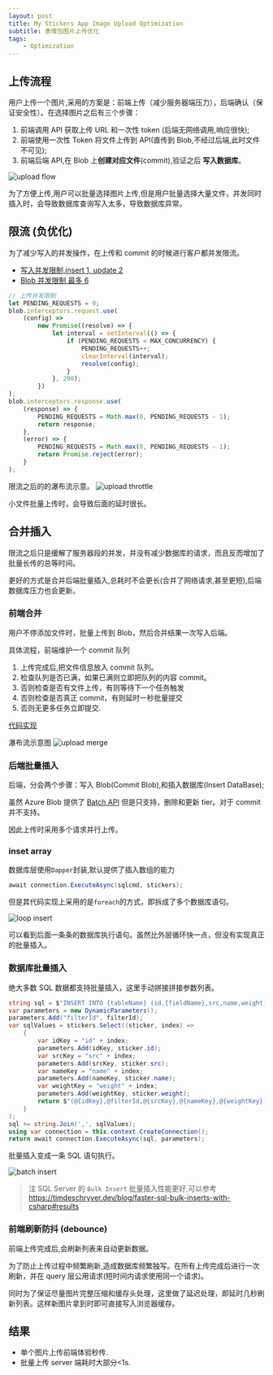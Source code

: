 ```yaml
---
layout: post
title: My Stickers App Image Upload Optimization
subtitle: 表情包图片上传优化
tags:
    - Optimization
---
```


## 上传流程

用户上传一个图片,采用的方案是：前端上传（减少服务器端压力），后端确认（保证安全性）。在选择图片之后有三个步骤：

1. 前端调用 API 获取上传 URL 和一次性 token (后端无网络调用,响应很快);
2. 前端使用一次性 Token 将文件上传到 API(直传到 Blob,不经过后端,此时文件不可见);
3. 前端后端 API,在 Blob 上**创建对应文件**(commit),验证之后 **写入数据库**。

![upload flow](/assets/img/my-stickers-image-upload-optimization/my-stickers-upload-call-flow.png)

为了方便上传,用户可以批量选择图片上传,但是用户批量选择大量文件，并发同时插入时，会导致数据库查询写入太多，导致数据库异常。

## 限流 (负优化)

为了减少写入的并发操作，在上传和 commit 的时候进行客户都并发限流。

-   [写入并发限制,insert 1, update 2](https://github.com/NewFuture/my-stickers/blob/main/client-config-app/src/services/http.ts#L52)
-   [Blob 并发限制,最多 6](https://github.com/NewFuture/my-stickers/blob/main/client-config-app/src/services/blob.ts#L6)

```ts
// 上传并发限制
let PENDING_REQUESTS = 0;
blob.interceptors.request.use(
    (config) =>
        new Promise((resolve) => {
            let interval = setInterval(() => {
                if (PENDING_REQUESTS < MAX_CONCURRENCY) {
                    PENDING_REQUESTS++;
                    clearInterval(interval);
                    resolve(config);
                }
            }, 200);
        })
);
blob.interceptors.response.use(
    (response) => {
        PENDING_REQUESTS = Math.max(0, PENDING_REQUESTS - 1);
        return response;
    },
    (error) => {
        PENDING_REQUESTS = Math.max(0, PENDING_REQUESTS - 1);
        return Promise.reject(error);
    }
);
```

限流之后的的瀑布流示意。
![upload throttle](/assets/img/my-stickers-image-upload-optimization/throttle-commit.png)

小文件批量上传时，会导致后面的延时很长。

## 合并插入

限流之后只是缓解了服务器段的并发，并没有减少数据库的请求，而且反而增加了批量长传的总等时间。

更好的方式是合并后端批量插入,总耗时不会更长(合并了网络请求,甚至更短),后端数据库压力也会更新。

### 前端合并

用户不停添加文件时，批量上传到 Blob，然后合并结果一次写入后端。

具体流程，前端维护一个 commit 队列

1. 上传完成后,把文件信息放入 commit 队列。
2. 检查队列是否已满，如果已满则立即把队列的内容 commit。
3. 否则检查是否有文件上传，有则等待下一个任务触发
4. 否则检查是否真正 commit，有则延时一秒批量提交
5. 否则无更多任务立即提交.

[代码实现](https://github.com/NewFuture/my-stickers/blob/main/client-config-app/src/services/stickers.ts#L63)

瀑布流示意图
![upload merge](/assets/img/my-stickers-image-upload-optimization/batch-upload.png)

### 后端批量插入

后端，分会两个步骤：写入 Blob(Commit Blob),和插入数据库(Insert DataBase);

虽然 Azure Blob 提供了 [Batch API](https://learn.microsoft.com/en-us/rest/api/storageservices/blob-batch) 但是只支持，删除和更新 tier。对于 commit 并不支持。

因此上传时采用多个请求并行上传。

### inset array

数据库层使用`Dapper`封装,默认提供了插入数组的能力

```c#
await connection.ExecuteAsync(sqlcmd, stickers);
```

但是其代码实现上采用的是`foreach`的方式，即拆成了多个数据库语句。

![loop insert](/assets/img/my-stickers-image-upload-optimization/insert-loop-batch.png)

可以看到后面一条条的数据库执行语句。虽然比外层循环快一点，但没有实现真正的批量插入。

### 数据库批量插入

绝大多数 SQL 数据都支持批量插入，这里手动拼接拼接参数列表。

```cs
string sql = $"INSERT INTO {tableName} (id,{fieldName},src,name,weight) VALUES";
var parameters = new DynamicParameters();
parameters.Add("filterId", filterId);
var sqlValues = stickers.Select((sticker, index) =>
    {
        var idKey = "id" + index;
        parameters.Add(idKey, sticker.id);
        var srcKey = "src" + index;
        parameters.Add(srcKey, sticker.src);
        var nameKey = "name" + index;
        parameters.Add(nameKey, sticker.name);
        var weightKey = "weight" + index;
        parameters.Add(weightKey, sticker.weight);
        return $"(@{idKey},@filterId,@{srcKey},@{nameKey},@{weightKey})";
    }
);
sql += string.Join(',', sqlValues);
using var connection = this.context.CreateConnection();
return await connection.ExecuteAsync(sql, parameters);
```

批量插入变成一条 SQL 语句执行。

![batch insert](/assets/img/my-stickers-image-upload-optimization/insert-batch-e2e.png)

> 注 SQL Server 的 `Bulk Insert` 批量插入性能更好,可以参考 <https://timdeschryver.dev/blog/faster-sql-bulk-inserts-with-csharp#results>

### 前端刷新防抖 (debounce)

前端上传完成后,会刷新列表来自动更新数据。

为了防止上传过程中频繁刷新,造成数据库频繁独写。在所有上传完成后进行一次刷新，并在 query 层公用请求(短时间内请求使用同一个请求)。

同时为了保证尽量图片完整压缩和缓存头处理，这里做了延迟处理，即延时几秒刷新列表。这样新图片拿到时即可直接写入浏览器缓存。

## 结果

-   单个图片上传前端体验秒传.
-   批量上传 server 端耗时大部分<1s.
